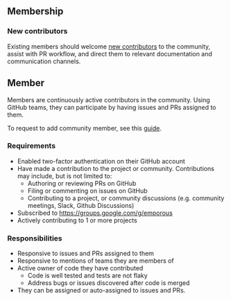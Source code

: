 ## Membership

### New contributors

Existing members should welcome [new contributors](../contributors/contributing.md) to the community, assist with PR workflow, and direct them to relevant documentation and communication channels.

## Member
Members are continuously active contributors in the community. 
Using GitHub teams, they can participate by having issues and PRs assigned to them.

To request to add community member, see this [guide](../contributors/peribolos-management.md).

### Requirements

- Enabled two-factor authentication on their GitHub account
- Have made a contribution to the project or community. Contributions may include, but is not limited to:
    - Authoring or reviewing PRs on GitHub
    - Filing or commenting on issues on GitHub
    - Contributing to a project, or community discussions (e.g. community meetings, Slack, Github Discussions)
- Subscribed to https://groups.google.com/g/emporous
- Actively contributing to 1 or more projects

### Responsibilities

- Responsive to issues and PRs assigned to them
- Responsive to mentions of teams they are members of
- Active owner of code they have contributed
    - Code is well tested and tests are not flaky
    - Address bugs or issues discovered after code is merged
- They can be assigned or auto-assigned to issues and PRs.